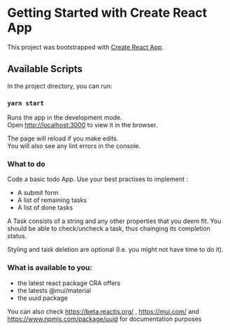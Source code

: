 # Getting Started with Create React App

This project was bootstrapped with [Create React App](https://github.com/facebook/create-react-app).

## Available Scripts

In the project directory, you can run:

### `yarn start`

Runs the app in the development mode.\
Open [http://localhost:3000](http://localhost:3000) to view it in the browser.

The page will reload if you make edits.\
You will also see any lint errors in the console.

### What to do

Code a basic todo App.
Use your best practises to implement :

-   A submit form
-   A list of remaining tasks
-   A list of done tasks

A Task consists of a string and any other properties that you deem fit.
You should be able to check/uncheck a task, thus chainging its completion status.

Styling and task deletion are optional (I.e. you might not have time to do it).


### What is available to you:

-   the latest react package CRA offers
-   the latests @mui/material
-   the uuid package

You can also check https://beta.reactjs.org/ , https://mui.com/  and https://www.npmjs.com/package/uuid for documentation purposes
